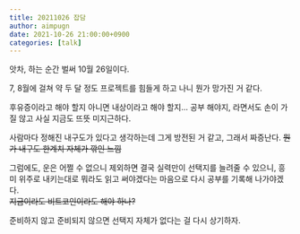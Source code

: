 ```yaml
---
title: 20211026 잡담
author: aimpugn
date: 2021-10-26 21:00:00+0900
categories: [talk]
---
```


앗차, 하는 순간 벌써 10월 26일이다.  

7, 8월에 걸쳐 약 두 달 정도 프로젝트를 힘들게 하고 나니 뭔가 망가진 거 같다.  

후유증이라고 해야 할지 아니면 내상이라고 해야 할지... 공부 해야지, 라면서도 손이 가질 않고 사실 지금도 뜨뜻 미지근하다.  

사람마다 정해진 내구도가 있다고 생각하는데 그게 방전된 거 같고, 그래서 짜증난다. ~~뭔가 내구도 한계치 자체가 깎인 느낌~~  

그럼에도, 운은 어쩔 수 없으니 제외하면 결국 실력만이 선택지를 늘려줄 수 있으니, 흥미 위주로 내키는대로 뭐라도 읽고 써야겠다는 마음으로 다시 공부를 기록해 나가야겠다.  
~~지금이라도 비트코인이라도 해야 하나?~~  

준비하지 않고 준비되지 않으면 선택지 자체가 없다는 걸 다시 상기하자.  
